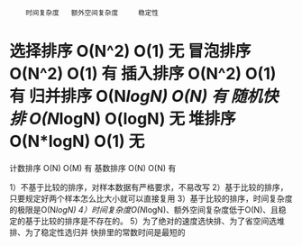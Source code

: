 

		时间复杂度	额外空间复杂度		稳定性
选择排序		O(N^2)			O(1)		无
冒泡排序		O(N^2)			O(1)		有
插入排序		O(N^2)			O(1)		有
归并排序		O(N*logN)			O(N)		有
随机快排		O(N*logN)			O(logN)		无
堆排序		O(N*logN)			O(1)		无
========================================================
计数排序		O(N)			O(M)		有
基数排序		O(N)			O(N)		有

1）不基于比较的排序，对样本数据有严格要求，不易改写
2）基于比较的排序，只要规定好两个样本怎么比大小就可以直接复用
3）基于比较的排序，时间复杂度的极限是O(N*logN)
4）时间复杂度O(N*logN)、额外空间复杂度低于O(N)、且稳定的基于比较的排序是不存在的。
5）为了绝对的速度选快排、为了省空间选堆排、为了稳定性选归并
快排里的常数时间是最短的